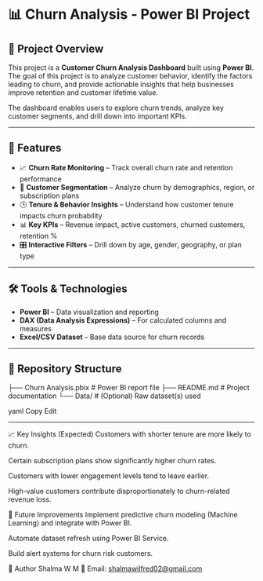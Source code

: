# 📊 Churn Analysis - Power BI Project

## 📌 Project Overview
This project is a **Customer Churn Analysis Dashboard** built using **Power BI**.  
The goal of this project is to analyze customer behavior, identify the factors leading to churn, and provide actionable insights that help businesses improve retention and customer lifetime value.

The dashboard enables users to explore churn trends, analyze key customer segments, and drill down into important KPIs.

---

## 🚀 Features
- 📈 **Churn Rate Monitoring** – Track overall churn rate and retention performance
- 👥 **Customer Segmentation** – Analyze churn by demographics, region, or subscription plans
- 🕒 **Tenure & Behavior Insights** – Understand how customer tenure impacts churn probability
- 📊 **Key KPIs** – Revenue impact, active customers, churned customers, retention %
- 🎛 **Interactive Filters** – Drill down by age, gender, geography, or plan type

---

## 🛠️ Tools & Technologies
- **Power BI** – Data visualization and reporting
- **DAX (Data Analysis Expressions)** – For calculated columns and measures
- **Excel/CSV Dataset** – Base data source for churn records

---

## 📂 Repository Structure
├── Churn Analysis.pbix # Power BI report file
├── README.md # Project documentation
└── Data/ # (Optional) Raw dataset(s) used

yaml
Copy
Edit

---


📈 Key Insights (Expected)
Customers with shorter tenure are more likely to churn.

Certain subscription plans show significantly higher churn rates.

Customers with lower engagement levels tend to leave earlier.

High-value customers contribute disproportionately to churn-related revenue loss.

🔮 Future Improvements
Implement predictive churn modeling (Machine Learning) and integrate with Power BI.

Automate dataset refresh using Power BI Service.

Build alert systems for churn risk customers.

👤 Author
Shalma W M
📧 Email: shalmawilfred02@gmail.com


